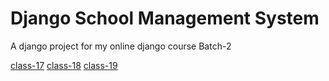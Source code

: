 # Django School Management System
A django project for my online django course Batch-2

[class-17](https://github.com/harunurkst/django_school_management_system/tree/class-17)
[class-18](https://github.com/harunurkst/django_school_management_system/tree/class-18)
[class-19](https://github.com/harunurkst/django_school_management_system/tree/class-19)